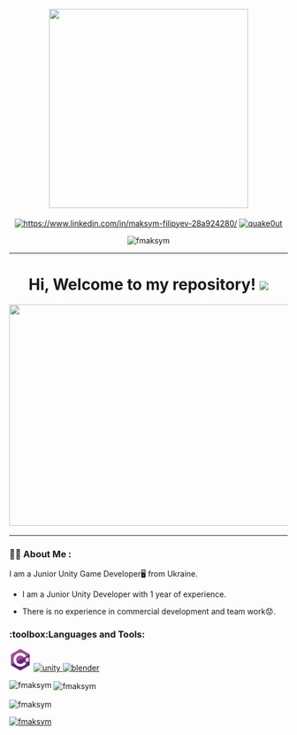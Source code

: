 <p align="center"> <img src="https://img.freepik.com/free-vector/hacker-operating-laptop-cartoon-icon-illustration-technology-icon-concept-isolated-flat-cartoon-style_138676-2387.jpg?w=360" width="360" height="360"/>

<p align="center">
<a href="https://www.linkedin.com/in/maksym-filipyev-28a924280/" target="blank"><img align="center" src="https://img.shields.io/badge/LinkedIn-blue?style=for-the-badge&logo=linkedin&logoColor=white" alt="https://www.linkedin.com/in/maksym-filipyev-28a924280/" /></a>
<a href="https://www.youtube.com/@quake0ut" target="blank"><img align="center" src="https://raw.githubusercontent.com/rahuldkjain/github-profile-readme-generator/master/src/images/icons/Social/youtube.svg" alt="quake0ut" height="30" width="40" /></a>
</p>

<p align="center"> <img src="https://komarev.com/ghpvc/?username=fmaksym&label=Profile%20views&color=2ae571&style=flat-square" alt="fmaksym" /> </p>

---

<h1 align="center">
  Hi, Welcome to my repository!
  <img src="https://media.giphy.com/media/hvRJCLFzcasrR4ia7z/giphy.gif" width="30px"/>
</h1>

<div align="center">
  <img src="https://media.giphy.com/media/iIqmM5tTjmpOB9mpbn/giphy.gif" width="700" height="400"/>
</div>
</div>

---


### :man_technologist: About Me :
I am a Junior Unity Game Developer:desktop_computer: from Ukraine.
- I am a Junior Unity Developer with 1 year of experience.

- There is no experience in commercial development and team work:worried:.

<h3 align="left">:toolbox:Languages and Tools:</h3>
<p href="https://www.w3schools.com/cs/" target="_blank" rel="noreferrer"> <img src="https://raw.githubusercontent.com/devicons/devicon/master/icons/csharp/csharp-original.svg" alt="csharp" width="40" height="40"/> </a> <a href="https://unity.com/" target="_blank" rel="noreferrer"> <img src="https://www.vectorlogo.zone/logos/unity3d/unity3d-icon.svg" alt="unity" width="40" height="40"/> </a> <a 
align="left">
 <a href="https://www.blender.org/" target="_blank" rel="noreferrer"> <img src="https://download.blender.org/branding/community/blender_community_badge_white.svg" alt="blender" width="40" height="40"/> </a> </p>

<p><img align="left" src="https://github-readme-stats.vercel.app/api/top-langs?username=fmaksym&show_icons=true&theme=radical&hide_border=true&locale=en&layout=compact" alt="fmaksym" /></p>

<p>&nbsp;<img align="center" src="https://github-readme-stats.vercel.app/api?username=fmaksym&show_icons=true&theme=cobalt&hide_border=true&locale=en" alt="fmaksym" /></p>

<p><img align="center" src="https://github-readme-streak-stats.herokuapp.com/?user=fmaksym&theme=dark" alt="fmaksym" /></p>

<p align="left"> <a href="https://github.com/ryo-ma/github-profile-trophy"><img src="https://github-profile-trophy.vercel.app/?username=fmaksym" alt="fmaksym" /></a> </p>
